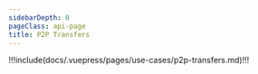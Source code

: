 ```yaml
---
sidebarDepth: 0
pageClass: api-page
title: P2P Transfers
---
```


!!!include(docs/.vuepress/pages/use-cases/p2p-transfers.md)!!!

<script>
import VueSlickCarousel from 'vue-slick-carousel';
import 'vue-slick-carousel/dist/vue-slick-carousel.css';
import 'vue-slick-carousel/dist/vue-slick-carousel-theme.css';
import TabSection from "../../.vuepress/components/TabSection";
import Accordion from "../../.vuepress/components/simple-accordion/accordion";
import AccordionItem from "../../.vuepress/components/simple-accordion/accordion-item";

export default {
  components: {
    VueSlickCarousel, AccordionItem, Accordion, TabSection
  }
}

</script>
